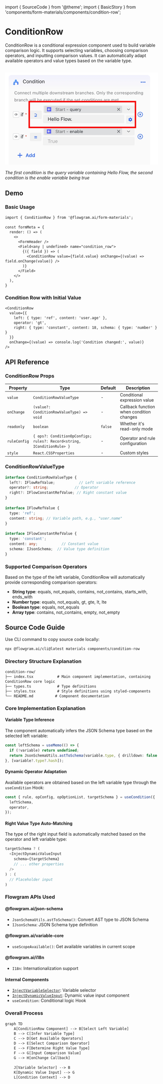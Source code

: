 import { SourceCode } from '@theme';
import { BasicStory } from 'components/form-materials/components/condition-row';

# ConditionRow

ConditionRow is a conditional expression component used to build variable comparison logic. It supports selecting variables, choosing comparison operators, and inputting comparison values. It can automatically adapt available operators and value types based on the variable type.

<br />

<div>
  <img loading="lazy" src="/materials/condition-row.png" alt="Condition Row Component" style={{ width: '50%' }} />

  *The first condition is the query variable containing Hello Flow, the second condition is the enable variable being true*
</div>

## Demo

### Basic Usage

<BasicStory />

```tsx pure title="form-meta.tsx"
import { ConditionRow } from '@flowgram.ai/form-materials';

const formMeta = {
  render: () => (
    <>
      <FormHeader />
      <Field<any | undefined> name="condition_row">
        {({ field }) => (
          <ConditionRow value={field.value} onChange={(value) => field.onChange(value)} />
        )}
      </Field>
    </>
  ),
}
```

### Condition Row with Initial Value

```tsx
<ConditionRow
  value={{
    left: { type: 'ref', content: 'user.age' },
    operator: 'gt',
    right: { type: 'constant', content: 18, schema: { type: 'number' } }
  }}
  onChange={(value) => console.log('Condition changed:', value)}
/>
```

## API Reference

### ConditionRow Props

| Property | Type | Default | Description |
|----------|------|---------|-------------|
| `value` | `ConditionRowValueType` | - | Conditional expression value |
| `onChange` | `(value?: ConditionRowValueType) => void` | - | Callback function when condition changes |
| `readonly` | `boolean` | `false` | Whether it's read-only mode |
| `ruleConfig` | `{ ops?: ConditionOpConfigs; rules?: Record<string, IConditionRule> }` | - | Operator and rule configuration |
| `style` | `React.CSSProperties` | - | Custom styles |

### ConditionRowValueType

```typescript
interface ConditionRowValueType {
  left?: IFlowRefValue;           // Left variable reference
  operator?: string;            // Operator
  right?: IFlowConstantRefValue; // Right constant value
}

interface IFlowRefValue {
  type: 'ref';
  content: string; // Variable path, e.g., "user.name"
}

interface IFlowConstantRefValue {
  type: 'constant';
  content: any;           // Constant value
  schema: IJsonSchema;  // Value type definition
}
```

### Supported Comparison Operators

Based on the type of the left variable, ConditionRow will automatically provide corresponding comparison operators:

* **String type**: equals, not\_equals, contains, not\_contains, starts\_with, ends\_with
* **Number type**: equals, not\_equals, gt, gte, lt, lte
* **Boolean type**: equals, not\_equals
* **Array type**: contains, not\_contains, empty, not\_empty

## Source Code Guide

<SourceCode href="https://github.com/bytedance/flowgram.ai/tree/main/packages/materials/form-materials/src/components/condition-row" />

Use CLI command to copy source code locally:

```bash
npx @flowgram.ai/cli@latest materials components/condition-row
```

### Directory Structure Explanation

```
condition-row/
├── index.tsx           # Main component implementation, containing ConditionRow core logic
├── types.ts            # Type definitions
├── styles.tsx          # Style definitions using styled-components
└── README.md          # Component documentation
```

### Core Implementation Explanation

#### Variable Type Inference

The component automatically infers the JSON Schema type based on the selected left variable:

```typescript
const leftSchema = useMemo(() => {
  if (!variable) return undefined;
  return JsonSchemaUtils.astToSchema(variable.type, { drilldown: false });
}, [variable?.type?.hash]);
```

#### Dynamic Operator Adaptation

Available operators are obtained based on the left variable type through the `useCondition` Hook:

```typescript
const { rule, opConfig, opOptionList, targetSchema } = useCondition({
  leftSchema,
  operator,
});
```

#### Right Value Type Auto-Matching

The type of the right input field is automatically matched based on the operator and left variable type:

```typescript
targetSchema ? (
  <InjectDynamicValueInput
    schema={targetSchema}
    // ... other properties
  />
) : (
  // Placeholder input
)
```

### Flowgram APIs Used

#### @flowgram.ai/json-schema

* `JsonSchemaUtils.astToSchema()`: Convert AST type to JSON Schema
* `IJsonSchema`: JSON Schema type definition

#### @flowgram.ai/variable-core

* `useScopeAvailable()`: Get available variables in current scope

#### @flowgram.ai/i18n

* `I18n`: Internationalization support

#### Internal Components

* [`InjectVariableSelector`](/en/materials/components/variable-selector.md): Variable selector
* [`InjectDynamicValueInput`](/en/materials/components/dynamic-value-input.md): Dynamic value input component
* `useCondition`: Conditional logic Hook

### Overall Process

```mermaid
graph TD
    A[ConditionRow Component] --> B[Select Left Variable]
    B --> C[Infer Variable Type]
    C --> D[Get Available Operators]
    D --> E[Select Comparison Operator]
    E --> F[Determine Right Value Type]
    F --> G[Input Comparison Value]
    G --> H[onChange Callback]

    J[Variable Selector] --> B
    K[Dynamic Value Input] --> G
    L[Condition Context] --> D
```
